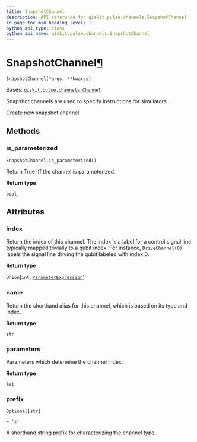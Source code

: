 ```yaml
---
title: SnapshotChannel
description: API reference for qiskit.pulse.channels.SnapshotChannel
in_page_toc_min_heading_level: 1
python_api_type: class
python_api_name: qiskit.pulse.channels.SnapshotChannel
---
```


# SnapshotChannel[¶](#snapshotchannel "Permalink to this headline")

<span id="qiskit.pulse.channels.SnapshotChannel" />

`SnapshotChannel(*args, **kwargs)`

Bases: [`qiskit.pulse.channels.Channel`](pulse#qiskit.pulse.channels.Channel "qiskit.pulse.channels.Channel")

Snapshot channels are used to specify instructions for simulators.

Create new snapshot channel.

## Methods

### is\_parameterized

<span id="qiskit.pulse.channels.SnapshotChannel.is_parameterized" />

`SnapshotChannel.is_parameterized()`

Return True iff the channel is parameterized.

**Return type**

`bool`

## Attributes

<span id="qiskit.pulse.channels.SnapshotChannel.index" />

### index

Return the index of this channel. The index is a label for a control signal line typically mapped trivially to a qubit index. For instance, `DriveChannel(0)` labels the signal line driving the qubit labeled with index 0.

**Return type**

`Union`\[`int`, [`ParameterExpression`](qiskit.circuit.ParameterExpression "qiskit.circuit.parameterexpression.ParameterExpression")]

<span id="qiskit.pulse.channels.SnapshotChannel.name" />

### name

Return the shorthand alias for this channel, which is based on its type and index.

**Return type**

`str`

<span id="qiskit.pulse.channels.SnapshotChannel.parameters" />

### parameters

Parameters which determine the channel index.

**Return type**

`Set`

<span id="qiskit.pulse.channels.SnapshotChannel.prefix" />

### prefix

`Optional[str]`

`= 's'`

A shorthand string prefix for characterizing the channel type.


